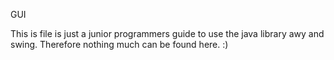 GUI

This is file is just a junior programmers guide to use the java library awy and swing. Therefore nothing much can be found here. :)
